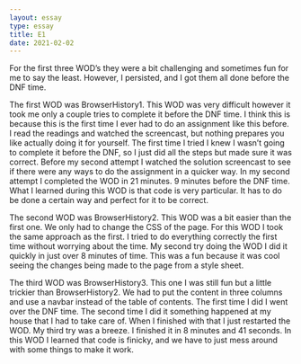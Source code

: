 ```yaml
---
layout: essay
type: essay
title: E1
date: 2021-02-02
---
```



For the first three WOD’s they were a bit challenging and sometimes fun for me to say the least. However, I persisted, and I got them all done before the DNF time.

The first WOD was BrowserHistory1. This WOD was very difficult however it took me only a couple tries to complete it before the DNF time. I think this is because this is the first time I ever had to do an assignment like this before. I read the readings and watched the screencast, but nothing prepares you like actually doing it for yourself. The first time I tried I knew I wasn’t going to complete it before the DNF, so I just did all the steps but made sure it was correct. Before my second attempt I watched the solution screencast to see if there were any ways to do the assignment in a quicker way. In my second attempt I completed the WOD in 21 minutes. 9 minutes before the DNF time. What I learned during this WOD is that code is very particular. It has to do be done a certain way and perfect for it to be correct.

The second WOD was BrowserHistory2. This WOD was a bit easier than the first one. We only had to change the CSS of the page. For this WOD I took the same approach as the first. I tried to do everything correctly the first time without worrying about the time. My second try doing the WOD I did it quickly in just over 8 minutes of time. This was a fun because it was cool seeing the changes being made to the page from a style sheet.

The third WOD was BrowserHistory3. This one I was still fun but a little trickier than BrowserHistory2. We had to put the content in three columns and use a navbar instead of the table of contents. The first time I did I went over the DNF time. The second time I did it something happened at my house that I had to take care of. When I finished with that I just restarted the WOD. My third try was a breeze. I finished it in 8 minutes and 41 seconds. In this WOD I learned that code is finicky, and we have to just mess around with some things to make it work.
